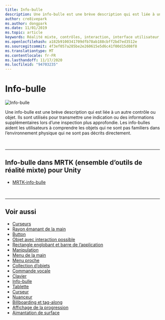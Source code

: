 ```yaml
---
title: Info-bulle
description: Une info-bulle est une brève description qui est liée à un autre contrôle ou objet.
author: cre8ivepark
ms.author: dongpark
ms.date: 11/01/2019
ms.topic: article
keywords: Réalité mixte, contrôles, interaction, interface utilisateur, expérience utilisateur, casque de réalité mixte, casque de réalité mixte, casque de réalité virtuelle, HoloLens, info-bulle, MRTK, boîte à outils de réalité mixte
ms.openlocfilehash: a182b9100341709dfb78ab188cbff2bd7ed3512e
ms.sourcegitcommit: 4f3ef057a285be2e260615e5d6c41f00d15d08f8
ms.translationtype: MT
ms.contentlocale: fr-FR
ms.lasthandoff: 11/17/2020
ms.locfileid: "94703235"
---
```

# <a name="tooltip"></a>Info-bulle

![Info-bulle](images/UX_Hero_Tooltip.jpg)

Une info-bulle est une brève description qui est liée à un autre contrôle ou objet. Ils sont utilisés pour transmettre une indication ou des informations supplémentaires lors d’une inspection plus approfondie. Les info-bulles aident les utilisateurs à comprendre les objets qui ne sont pas familiers dans l’environnement physique qui ne sont pas décrits directement. 

<br>

---

## <a name="tooltip-in-mrtk-mixed-reality-toolkit-for-unity"></a>Info-bulle dans MRTK (ensemble d’outils de réalité mixte) pour Unity

* [MRTK-info-bulle](https://microsoft.github.io/MixedRealityToolkit-Unity/Documentation/README_Tooltip.html)

<br>

---

## <a name="see-also"></a>Voir aussi

* [Curseurs](cursors.md)
* [Rayon émanant de la main](point-and-commit.md)
* [Button](button.md)
* [Objet avec interaction possible](interactable-object.md)
* [Rectangle englobant et barre de l’application](app-bar-and-bounding-box.md)
* [Manipulation](direct-manipulation.md)
* [Menu de la main](hand-menu.md)
* [Menu proche](near-menu.md)
* [Collection d’objets](object-collection.md)
* [Commande vocale](voice-input.md)
* [Clavier](keyboard.md)
* [Info-bulle](tooltip.md)
* [Tablette](slate.md)
* [Curseur](slider.md)
* [Nuanceur](shader.md)
* [Billboarding et tag-along](billboarding-and-tag-along.md)
* [Affichage de la progression](progress.md)
* [Aimantation de surface](surface-magnetism.md)
